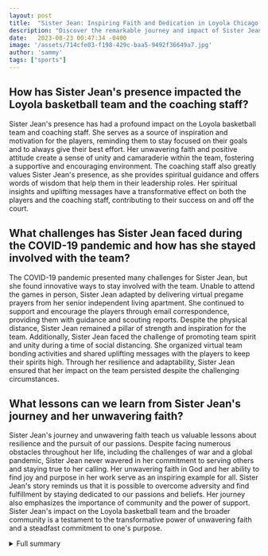 ```yaml
---
layout: post
title:  "Sister Jean: Inspiring Faith and Dedication in Loyola Chicago's Basketball Team"
description: "Discover the remarkable journey and impact of Sister Jean, the beloved chaplain of Loyola Chicago's men's basketball team. Her unwavering faith and dedication have inspired players and coaching staff alike, leaving a lasting legacy."
date:   2023-08-23 00:47:34 -0400
image: '/assets/714cfe03-f198-429c-baa5-9492f36649a7.jpg'
author: 'sammy'
tags: ["sports"]
---
```


## How has Sister Jean's presence impacted the Loyola basketball team and the coaching staff?
Sister Jean's presence has had a profound impact on the Loyola basketball team and coaching staff. She serves as a source of inspiration and motivation for the players, reminding them to stay focused on their goals and to always give their best effort. Her unwavering faith and positive attitude create a sense of unity and camaraderie within the team, fostering a supportive and encouraging environment. The coaching staff also greatly values Sister Jean's presence, as she provides spiritual guidance and offers words of wisdom that help them in their leadership roles. Her spiritual insights and uplifting messages have a transformative effect on both the players and the coaching staff, contributing to their success on and off the court.

## What challenges has Sister Jean faced during the COVID-19 pandemic and how has she stayed involved with the team?
The COVID-19 pandemic presented many challenges for Sister Jean, but she found innovative ways to stay involved with the team. Unable to attend the games in person, Sister Jean adapted by delivering virtual pregame prayers from her senior independent living apartment. She continued to support and encourage the players through email correspondence, providing them with guidance and scouting reports. Despite the physical distance, Sister Jean remained a pillar of strength and inspiration for the team. Additionally, Sister Jean faced the challenge of promoting team spirit and unity during a time of social distancing. She organized virtual team bonding activities and shared uplifting messages with the players to keep their spirits high. Through her resilience and adaptability, Sister Jean ensured that her impact on the team persisted despite the challenging circumstances.

## What lessons can we learn from Sister Jean's journey and her unwavering faith?
Sister Jean's journey and unwavering faith teach us valuable lessons about resilience and the pursuit of our passions. Despite facing numerous obstacles throughout her life, including the challenges of war and a global pandemic, Sister Jean never wavered in her commitment to serving others and staying true to her calling. Her unwavering faith in God and her ability to find joy and purpose in her work serve as an inspiring example for all. Sister Jean's story reminds us that it is possible to overcome adversity and find fulfillment by staying dedicated to our passions and beliefs. Her journey also emphasizes the importance of community and the power of support. Sister Jean's impact on the Loyola basketball team and the broader community is a testament to the transformative power of unwavering faith and a steadfast commitment to one's purpose.

<details>
  <summary>Full summary</summary>
Sister Jean, the beloved chaplain of Loyola Chicago's men's basketball team, has captured the hearts of fans across the nation with her unwavering support and inspirational presence. At 104 years old, Sister Jean's journey is a testament to the power of faith, resilience, and the pursuit of one's calling.<br><br>Born in 1919, Sister Jean discovered her calling at a young age while attending a Catholic school in San Francisco. Inspired by her third-grade teacher, who was a member of the Sisters of Charity of the Blessed Virgin Mary, she prayed to become a dedicated sister herself. Joining the BVM motherhouse in Dubuque, Iowa, Sister Jean embarked on a lifelong journey of service and devotion.<br><br>During World War II, Sister Jean taught at Catholic schools in California, providing guidance and education to young minds during a challenging time. Her dedication and passion for working with young people became evident early on, setting the stage for her future endeavors.<br><br>In 1961, Sister Jean moved to Chicago and became a part of Mundelein College, where she held leadership positions and made a significant impact on the educational community. Her commitment to ensuring a smooth transition for former Mundelein students who transferred to Loyola caught the attention of many, further solidifying her reputation as a compassionate and dedicated individual.<br><br>It was in 1994 that Sister Jean's journey with Loyola truly began. Taking on the role of the team's chaplain, she became a guiding light for the players and coaching staff. Throughout the years, Sister Jean's unwavering faith and unwavering support have been a source of inspiration and motivation for the Ramblers.<br><br>The year 2018 proved to be a turning point, as Loyola embarked on an extraordinary Cinderella run to the Final Four. Sister Jean's presence and pregame speeches became iconic, capturing the attention of the nation. She was seen as not only an inspirational figure but also a symbol of hope and perseverance.<br><br>In addition to her support for the basketball team, Sister Jean's impact extended beyond the court. She made headlines when she threw out the first pitch at a Chicago Cubs game at Wrigley Field, further solidifying her place in the hearts of sports fans everywhere.<br><br>The past year has been challenging for Sister Jean, as the COVID-19 pandemic prevented her from attending Ramblers games in person. However, her spirit remained unyielding as she delivered pregame prayers virtually from her senior independent living apartment in downtown Chicago. She stayed involved by emailing with the players and providing a scouting report for Ramblers coach Porter Moser.<br><br>Amidst it all, Sister Jean found time to reflect on her experiences and share her wisdom with the world. She released her memoir, 'Wake Up with Purpose! What I've Learned in My First Hundred Years,' in which she delves into her journey and the lessons she has learned along the way. The memoir became an instant sensation, with readers captivated by Sister Jean's compassionate nature and love for God.<br><br>As the Loyola Ramblers gear up for another exciting season, Sister Jean continues to be their unwavering supporter. Her wish to attend the team's opening game in the NCAA Tournament in Indianapolis was granted. Though not having any direct in-person contact, Sister Jean will be provided with a nurse, security, and meal service at the team's hotel. Her presence and unwavering faith will undoubtedly inspire and motivate the players to reach new heights.<br><br>Sister Jean's story is one of inspiration and dedication. From discovering her calling as a child to becoming a beloved figure at Loyola, she has touched the lives of countless individuals. Through her unwavering faith, she reminds us all of the power of resilience and the importance of pursuing our passions. Sister Jean's legacy will be remembered for generations to come, as a compassionate person who loves God and loves what she does.
</details>
